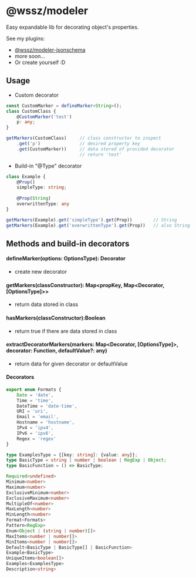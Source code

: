 # @wssz/modeler
Easy expandable lib for decorating object's properties.

See my plugins:
* [@wssz/modeler-jsonschema](https://github.com/wszerad/wssz-modeler-jsonschema)
* more soon...
* Or create yourself :D

## Usage

* Custom decorator 
```ts
const CustomMarker = defineMarker<String>();
class CustomClass {
    @CustomMarker('test')
    p: any;
}

getMarkers(CustomClass)     // class constructor to inspect
    .get('p')               // desired property key
    .get(CustomMarker))     // data stored of provided decorator
                            // return 'test'
```

* Build-in "@Type" decorator

```ts
class Example {
    @Prop()
    simpleType: string;
    
    @Prop(String)
    overwrittenType: any
}

getMarkers(Example).get('simpleType').get(Prop))        // String
getMarkers(Example).get('overwrittenType').get(Prop))   // also String
```

## Methods and build-in decorators

#### defineMarker<OptionsType>(options: OptionsType): Decorator
* create new decorator

#### getMarkers(classConstructor): Map<propKey, Map<Decorator, [OptionsType]>>
* return data stored in class

#### hasMarkers(classConstructor):Boolean
* return true if there are data stored in class
 
#### extractDecoratorMarkers(markers: Map<Decorator, [OptionsType]>, decorator: Function, defaultValue?: any)
* return data for given decorator or defaultValue
 
#### Decorators
```ts
export enum Formats {
	Date = 'date',
	Time = 'time',
	DateTime = 'date-time',
	URI = 'uri',
	Email = 'email',
	Hostname = 'hostname',
	IPv4 = 'ipv4',
	IPv6 = 'ipv6',
	Regex = 'regex'
}

type ExamplesType = {[key: string]: {value: any}};
type BasicType = string | number | boolean | RegExp | Object;
type BasicFunction = () => BasicType;

Required<undefined>
Minimum<number>
Maximum<number>
ExclusiveMinimum<number>
ExclusiveMaximum<number>
MultipleOf<number>
MaxLength<number>
MinLength<number>
Format<Formats>
Pattern<RegExp>
Enum<Object | (string | number)[]>
MaxItems<number | number[]>
MinItems<number | number[]>
Default<BasicType | BasicType[] | BasicFunction>
Example<BasicType>
UniqueItems<boolean[]>
Examples<ExamplesType>
Description<string>
```